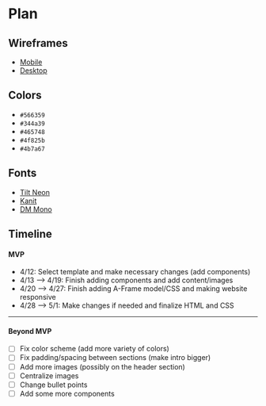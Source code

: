 # Plan

## Wireframes
* [Mobile](wireframe-mobile.png)
* [Desktop](wireframe-computer.png)

## Colors
* `#566359`
* `#344a39`
* `#465748`
* `#4f825b`
* `#4b7a67`

## Fonts
* [Tilt Neon](https://fonts.google.com/specimen/Tilt+Neon?preview.text=Accounting)
* [Kanit](https://fonts.google.com/specimen/Kanit?preview.text=Accounting)
* [DM Mono](https://fonts.google.com/specimen/DM+Mono?preview.text=Accounting&query=mono)

## Timeline

#### MVP

* 4/12: Select template and make necessary changes (add components)
* 4/13 --> 4/19: Finish adding components and add content/images
* 4/20 --> 4/27: Finish adding A-Frame model/CSS and making website responsive
* 4/28 --> 5/1: Make changes if needed and finalize HTML and CSS

---

#### Beyond MVP

- [ ] Fix color scheme (add more variety of colors)
- [ ] Fix padding/spacing between sections (make intro bigger)
- [ ] Add more images (possibly on the header section)
- [ ] Centralize images
- [ ] Change bullet points
- [ ] Add some more components
